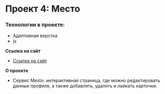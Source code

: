 # Проект 4: Место

### Технологии в проекте:

* Адаптивная верстка
* js


**Ссылка на сайт**

* [Ссылка на сайт](https://gaaganastasia.github.io/mesto/)


**О проекте**

* Сервис Mesto: интерактивная страница, где можно редактировать данные профиля, а также добавлять, удалять и лайкать карточки.
